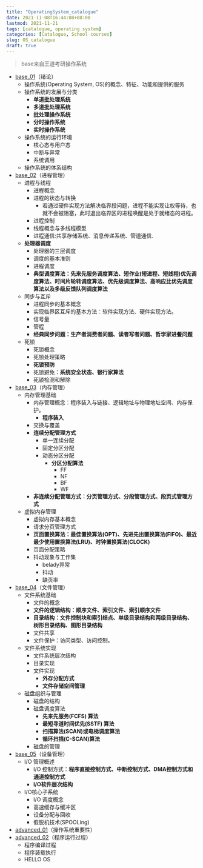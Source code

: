 ```yaml
---
title: "OperatingSystem_catalogue"
date: 2021-11-08T16:44:08+08:00
lastmod: 2021-11-21
tags: [catalogue, operating system]
categories: [Catalogue, School courses]
slug: OS_catalogue
draft: true
---
```

> base来自王道考研操作系统
- [base_01](https://qizhengzou.github.io/operatingsystem_base_01/)（绪论）
    - 操作系统(Operating System, OS)的概念、特征、功能和提供的服务
    - 操作系统的发展与分类
        - **单道批处理系统**
        - **多道批处理系统**
        - **批处理操作系统**
        - **分时操作系统**
        - **实时操作系统**
    - 操作系统的运行环境
        - 核心态与用户态
        - 中断与异常
        - 系统调用
    - 操作系统的体系结构
- [base_02](https://qizhengzou.github.io/operatingsystem_base_02/)（进程管理）
    - 进程与线程
        - 进程概念
        - 进程的状态与转换
            - 若通过硬件实现方法解决临界段问题，进程不能实现让权等待，也就不会被阻塞，此时退出临界区的进程唤醒是处于就绪态的进程。
        - 进程控制
        - 线程概念与多线程模型
        - 进程通信:共享存储系统、消息传递系统、管道通信.
    - **处理器调度**
        - 处理器的三层调度
        - 调度的基本准则
        - 进程调度
        - **典型调度算法：先来先服务调度算法、短作业(短进程、短线程)优先调度算法、时间片轮转调度算法、优先级调度算法、高响应比优先调度算法以及多级反馈队列调度算法**
    - 同步与互斥
        - 进程同步的基本概念
        - 实现临界区互斥的基本方法：软件实现方法、硬件实现方法。
        - 信号量
        - 管程
        - **经典同步问题：生产者消费者问题、读者写者问题、哲学家进餐问题**
    - 死锁
        - 死锁概念
        - 死锁处理策略
        - **死锁预防**
        - 死锁避免：**系统安全状态、银行家算法**
        - 死锁检测和解除
- [base_03](https://qizhengzou.github.io/operatingsystem_base_03/)（内存管理）
    - 内存管理基础
        - 内存管理概念：程序装入与链接、逻辑地址与物理地址空间、内存保护。
            - **程序装入**
        - 交换与覆盖
        - **连续分配管理方式**
            - 单一连续分配
            - 固定分区分配
            - 动态分区分配
                - **分区分配算法**
                    - FF
                    - NF
                    - BF
                    - WF
        - **非连续分配管理方式：分页管理方式、分段管理方式、段页式管理方式**
    - 虚拟内存管理
        - 虚拟内存基本概念
        - 请求分页管理方式
        - **页面置换算法：最佳置换算法(OPT)、先进先出置换算法(FIFO)、最近最少使用置换算法(LRU)、时钟置换算法(CLOCK)**
        - 页面分配策略
        - 抖动现象与工作集
            - belady异常
            - 抖动
            - 缺页率
- [base_04](https://qizhengzou.github.io/operatingsystem_base_04/)（文件管理）
    - 文件系统基础
        - 文件的概念
        - **文件的逻辑结构：顺序文件、索引文件、索引顺序文件**
        - **目录结构：文件控制块和索引结点、单级目录结构和两级目录结构、树形目录结构、图形目录结构**
        - 文件共享
        - 文件保护：访问类型、访问控制。
    - 文件系统实现
        - 文件系统层次结构
        - 目录实现
        - 文件实现
            - **外存分配方式**
            - **文件存储空间管理**
    - 磁盘组织与管理
        - 磁盘的结构
        - 磁盘调度算法
            - **先来先服务(FCFS) 算法**
            - **最短寻道时间优先(SSTF) 算法**
            - **扫描算法(SCAN)或电梯调度算法**
            - **循环扫描(C-SCAN)算法**  
        - 磁盘的管理
- [base_05](https://qizhengzou.github.io/operatingsystem_base_05/)（设备管理）
    - I/O 管理概述
        - I/O 控制方式：**程序直接控制方式、中断控制方式、DMA控制方式和通道控制方式**
        - **I/O软件层次结构**
    - I/O核心子系统
        - I/O 调度概念
        - 高速缓存与缓冲区
        - 设备分配与回收
        - 假脱机技术(SPOOLing)
- [advanced_01](https://qizhengzou.github.io/operatingsystem_advanced_01/)（操作系统重要性）
- [advanced_02](https://qizhengzou.github.io/operatingsystem_advanced_02/)（程序运行过程）
    - 程序编译过程
    - 程序装载执行
    - HELLO OS




